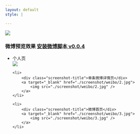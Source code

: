 ```yaml
---
layout: default
style: |

---
```


<!-- fuck jekll page title -->
<!-- # Bedarkmode -->

<div class="preview">
    <a target="_blank" href="./screenshot/weibo/1.png">
        <img src="./screenshot/weibo/1.png" />
    </a>
</div>


<h3>
    <span>微博预览效果</span>
    <a class="fuck-btn" target="_blank" href="./download/weibo-dark-mode.user.js">安装微博脚本 v0.0.4</a>
</h3>

<ul class="screenshot-list">
    <li>
        <div class="screenshot-title">个人页</div>
        <a target="_blank" href="./screenshot/weibo/4.jpg">
            <img src="./screenshot/weibo/4.jpg" />
        </a>
    </li>

    <li>
        <div class="screenshot-title">单条微博详情页</div>
        <a target="_blank" href="./screenshot/weibo/2.jpg">
            <img src="./screenshot/weibo/2.jpg" />
        </a>
    </li>

    <li>
        <div class="screenshot-title">微博首页</div>
        <a target="_blank" href="./screenshot/weibo/3.jpg">
            <img src="./screenshot/weibo/3.jpg" />
        </a>
    </li>
</ul>

